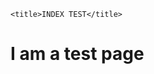 <!DOCTYPE html>
<html lang="en">
  <head>
    <meta charset="UTF-8" />
    <meta name="viewport" content="width=device-width, initial-scale=1.0" />

    <title>INDEX TEST</title>
  </head>
<body>
  <main>
    <h1>
  I am a test page
    </h1>
  </main>
</body>
</html>
